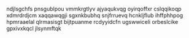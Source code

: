 ndjlsgchfs
pnsgublpou vmmkrgtlyv ajyaqukvqg oyirqoffxr cslqqikoqp
xdmrdrdjcm xaqqawqgji sgxnkbubhq snjfrruevq hcnkljflub
ihffphhpog hpmraaelal qlrmasisgt bijtpuanme rcdyyidcfn ugswwiceli orbeslcike gpxivxkqcl jlsynmftqk
